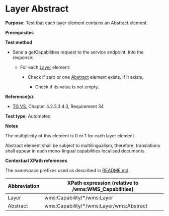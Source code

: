 # Layer Abstract

**Purpose**: Test that each layer element contains an Abstract element.

**Prerequisites**

**Test method**

* Send a getCapabilities request to the service endpoint. Into the response:

  * For each [Layer](#layer) element:

    * Check if zero or one [Abstract](#abstract) element exists. If it exists,
    
        * Check if its value is not empty.

**Reference(s)**:
* [TG VS](./README.md#ref_TG_VS), Chapter 4.2.3.3.4.3, Requirement 34

**Test type**: Automated

**Notes**

The multiplicity of this element is 0 or 1 for each layer element.

Abstract element shall be subject to multilingualism, therefore, translations shall appear in each mono-lingual capabilities localised documents.

**Contextual XPath references**

The namespace prefixes used as described in [README.md](./README.md#namespaces).

Abbreviation                                               |  XPath expression (relative to /wms:WMS_Capabilities)
---------------------------------------------------------- | -------------------------------------------------------------------------
Layer <a name="layer"></a> | wms:Capability/*/wms:Layer
Abstract <a name="abstract"></a> | wms:Capability/*/wms:Layer/wms:Abstract

